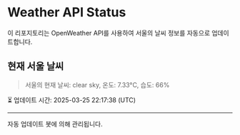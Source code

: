 
# Weather API Status

이 리포지토리는 OpenWeather API를 사용하여 서울의 날씨 정보를 자동으로 업데이트합니다.

## 현재 서울 날씨
> 서울의 현재 날씨: clear sky, 온도: 7.33°C, 습도: 66%

⏳ 업데이트 시간: 2025-03-25 22:17:38 (UTC)

---
자동 업데이트 봇에 의해 관리됩니다.
